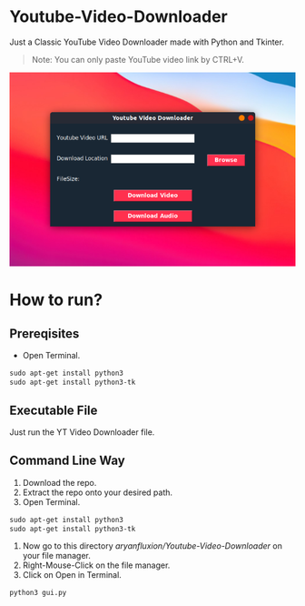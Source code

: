 # Youtube-Video-Downloader
Just a Classic YouTube Video Downloader made with Python and Tkinter.

> Note: You can only paste YouTube video link by CTRL+V.

![Appwrite Playground](preview.png)

# How to run?
## Prereqisites
* Open Terminal.
```
sudo apt-get install python3
sudo apt-get install python3-tk
```

## Executable File
Just run the YT Video Downloader file.

## Command Line Way
1. Download the repo.
1. Extract the repo onto your desired path.
1. Open Terminal.
```
sudo apt-get install python3
sudo apt-get install python3-tk
```
1. Now go to this directory  *aryanfluxion/Youtube-Video-Downloader* on your file manager.
1. Right-Mouse-Click on the file manager.
1. Click on Open in Terminal.
```
python3 gui.py
```

